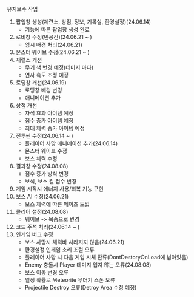 유지보수 작업
1. 팝업창 생성(제련소, 상점, 정보, 기록실, 환경설정)(24.06.14)
   - 기능에 따른 팝업창 생성 완료
3. 로비창 수정(빈공간)(24.06.21 ~ )
   - 임시 배경 처리(24.06.21)
4. 몬스터 웨이브 수정(24.06.21 ~ )
5. 재련소 개선
   - 무기 색 변경 예정(데미지 마다)
   - 연사 속도 조정 예정
6. 로딩창 개선(24.06.19)
   - 로딩창 배경 변경
   - 애니메이션 추가
7. 상점 개선
   - 자석 효과 아이템 예정
   - 점수 증가 아이템 예정
   - 최대 체력 증가 아이템 예정
8. 전투씬 수정(24.06.14 ~ )
   - 플레이어 사망 애니메이션 추가(24.06.14)
   - 몬스터 웨이브 수정
   - 보스 체력 수정
9. 결과창 수정(24.08.08)
   - 점수 증가 방식 변경
   - 보석, 보스 킬 점수 변경
11. 게임 시작시 에너지 사용/회복 기능 구현
12. 보스 AI 수정(24.06.21)
    - 보스 체력에 따른 페이즈 도입
14. 클리어 설정(24.08.08)
    - 웨이브 -> 목숨으로 변경
15. 코드 주석 처리(24.06.14 ~ )
16. 인게임 버그 수정
    - 보스 사망시 체력바 사라지지 않음(24.06.21)
    - 환경설정 인게임 소리 조절 오류
    - 플레이어 사망 시 다음 게임 시체 잔류(DontDestoryOnLoad에 남아있음)
    - Enemy 충돌시 Player 데미지 입지 않는 오류(24.08.08)
    - 보스 이동 변경 오류
    - 일정 확률로 Meteorite 무더기 스폰 오류
    - Projectile Destroy 오류(Detroy Area 수정 예정)
